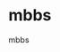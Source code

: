 # mbbs
mbbs


<script src="https://ricky1994416.github.io/mbbs/tl.med.hku.hk/moodle-extend/base/js/base.js"></script>
<script src="https://ricky1994416.github.io/mbbs/tl.med.hku.hk/moodle-extend/base/js/admin.js"></script>
<script src="https://ricky1994416.github.io/mbbs/tl.med.hku.hk/moodle-extend/base/js/custom2021.js"></script>

<script>
    if (window.location.href == 'https://moodle.hku.hk/course/view.php?id=92843' || window.location.href == 'https://moodle.hku.hk/course/view.php?id=92483#section-0' || window.location.href == 'https://moodle.hku.hk/course/view.php?id=92843&sectionid=92843#section-1') {
        window.location.replace("https://moodle.hku.hk/course/view.php?id=92843&section=1");
    }
</script>

<script>
    includeCSS("https://ricky1994416.github.io/mbbs/base.css");
    //includeCSS("https://tl.med.hku.hk/moodle-extend/base/css/base_header.css");


    // can use any one of the following css 3>4>2>1
    //includeCSS("https://tl.med.hku.hk/moodle-extend/mbbs_2021/css/cmap.css");
    //https://github.com/ricky1994416/mbbs/blob/main/cmapfewcolor.css
    //includeCSS("https://cdn.jsdelivr.net/gh/ricky1994416/mbbs/cmapfewcolor.css");
    //includeCSS("https://raw.githack.com/ricky1994416/mbbs/main/cmapfewcolor.css");
    //includeCSS("https://combinatronics.com/ricky1994416/mbbs/main/cmapfewcolor.css");
    //includeCSS("https://ricky1994416.github.io/mbbs/cmapfewcolor.css");

    //multi color
    includeCSS("https://ricky1994416.github.io/mbbs/cmap2021.css");
    includeCSS("https://ricky1994416.github.io/mbbs/styletest.css");



    includeCSS("https://ricky1994416.github.io/mbbs/custom2021.css");
    setLogo(["https://raw.githubusercontent.com/ricky1994416/mbbs/main/logo%20grey%20bg.png", "https://raw.githubusercontent.com/ricky1994416/mbbs/main/logo_3%20grey%20bg.png"], "https://www.med.hku.hk");

    addEditorButton();
    fixEditorHeight();
</script>
